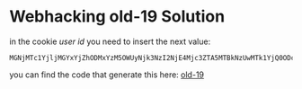 # Webhacking old-19 Solution

in the cookie *user id* you need to insert the next value:
```
MGNjMTc1YjljMGYxYjZhODMxYzM5OWUyNjk3NzI2NjE4Mjc3ZTA5MTBkNzUwMTk1YjQ0ODc5NzYxNmUwOTFhZDZmOGY1NzcxNTA5MGRhMjYzMjQ1Mzk4OGQ5YTE1MDFiODY1YzBjMGI0YWIwZTA2M2U1Y2FhMzM4N2MxYTg3NDE3YjhiOTY1YWQ0YmNhMGU0MWFiNTFkZTdiMzEzNjNhMQ==
```

you can find the code that generate this here: [old-19](./scripts/old-19.py)
